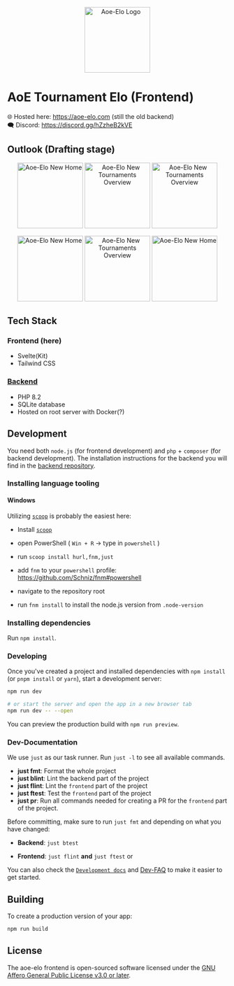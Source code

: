 <p align="center"><a href="https://aoe-elo.com/" target="_blank"><img src="https://media.githubusercontent.com/media/aoe-elo/aoe-elo-frontend/main/assets/logo-light-300.png" width="150" alt="Aoe-Elo Logo"></a></p>

# AoE Tournament Elo (Frontend)

🌐 Hosted here: <https://aoe-elo.com> (still the old backend)\
🗨 Discord: <https://discord.gg/hZzheB2kVE>

## Outlook (Drafting stage)

<p align="center"><a href="https://media.githubusercontent.com/media/aoe-elo/aoe-elo-frontend/main/docs/design/high_fidelity/Home.png" target="_blank"><img src="https://media.githubusercontent.com/media/aoe-elo/aoe-elo-frontend/main/docs/design/high_fidelity/Home.png" width="150" alt="Aoe-Elo New Home"></a> <a href="https://media.githubusercontent.com/media/aoe-elo/aoe-elo-frontend/main/docs/design/high_fidelity/Main1.png" target="_blank"><img src="https://media.githubusercontent.com/media/aoe-elo/aoe-elo-frontend/main/docs/design/high_fidelity/Main1.png" width="150" alt="Aoe-Elo New Tournaments Overview"></a> <a href="https://media.githubusercontent.com/media/aoe-elo/aoe-elo-frontend/main/docs/design/high_fidelity/tournaments-all1.png" target="_blank"><img src="https://media.githubusercontent.com/media/aoe-elo/aoe-elo-frontend/main/docs/design/high_fidelity/tournaments-all1.png" width="150" alt="Aoe-Elo New Tournaments Overview"></a>
</p>
<p align="center">
<a href="https://media.githubusercontent.com/media/aoe-elo/aoe-elo-frontend/main/docs/design/high_fidelity/Main1_Light.png" target="_blank"><img src="https://media.githubusercontent.com/media/aoe-elo/aoe-elo-frontend/main/docs/design/high_fidelity/Main1_Light.png" width="150" alt="Aoe-Elo New Home"></a> <a href="https://media.githubusercontent.com/media/aoe-elo/aoe-elo-frontend/main/docs/design/high_fidelity/home-first_pass.png" target="_blank"><img src="https://media.githubusercontent.com/media/aoe-elo/aoe-elo-frontend/main/docs/design/high_fidelity/home-first_pass.png" width="150" alt="Aoe-Elo New Tournaments Overview"></a> <a href="https://media.githubusercontent.com/media/aoe-elo/aoe-elo-frontend/main/docs/design/high_fidelity/tournaments-all.png" target="_blank"><img src="https://media.githubusercontent.com/media/aoe-elo/aoe-elo-frontend/main/docs/design/high_fidelity/tournaments-all.png" width="150" alt="Aoe-Elo New Home"></a>
</p>

## Tech Stack

### Frontend (here)

- Svelte(Kit)
- Tailwind CSS

### [Backend](https://github.com/aoe-elo/aoe-elo-backend)

- PHP 8.2
- SQLite database
- Hosted on root server with Docker(?)

## Development

You need both `node.js` (for frontend development) and `php` + `composer` (for
backend development). The installation instructions for the backend you will find in the [backend repository](https://github.com/aoe-elo/aoe-elo-backend).

### Installing language tooling

#### Windows

Utilizing [`scoop`](https://scoop.sh/) is probably the easiest here:

- Install [`scoop`](https://scoop.sh/)

- open PowerShell ( `Win + R` -> type in `powershell` )

- run `scoop install hurl,fnm,just`

- add `fnm` to your `powershell` profile:
  <https://github.com/Schniz/fnm#powershell>

- navigate to the repository root

- run `fnm install` to install the node.js version from `.node-version`

### Installing dependencies

Run `npm install`.

### Developing

Once you've created a project and installed dependencies with `npm install` (or `pnpm install` or `yarn`), start a development server:

```bash
npm run dev

# or start the server and open the app in a new browser tab
npm run dev -- --open
```

You can preview the production build with `npm run preview`.

### Dev-Documentation

We use `just` as our task runner. Run `just -l` to see all available commands.

- **just fmt**: Format the whole project
- **just blint**: Lint the backend part of the project
- **just flint**: Lint the `frontend` part of the project
- **just ftest**: Test the `frontend` part of the project
- **just pr**: Run all commands needed for creating a PR for the `frontend` part of the project.

Before committing, make sure to run `just fmt` and depending on what you have
changed:

- **Backend**: `just btest`

- **Frontend**: `just flint` **and** `just ftest` or

You can also check the [`Development docs`](/docs/dev/) and
[Dev-FAQ](/docs/dev/FAQ.md) to make it easier to get started.

## Building

To create a production version of your app:

```bash
npm run build
```

## License

The aoe-elo frontend is open-sourced software licensed under the
[GNU Affero General Public License v3.0 or later](./LICENSE).

